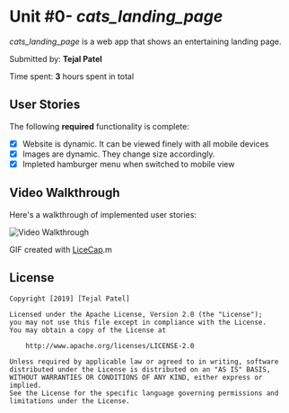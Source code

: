 # Unit #0- *cats_landing_page*

*cats_landing_page* is a web app that shows an entertaining landing page.

Submitted by: **Tejal Patel**

Time spent: **3** hours spent in total

## User Stories

The following **required** functionality is complete:

* [x] Website is dynamic. It can be viewed finely with all mobile devices
* [x] Images are dynamic. They change size accordingly.
* [x] Impleted hamburger menu when switched to mobile view

## Video Walkthrough 

Here's a walkthrough of implemented user stories:

<img src='https://github.com/WearyKiwi9/cats_landing_page/blob/master/Cats_Walkthrough.gif' title='Video Walkthrough' width='' alt='Video Walkthrough' />

GIF created with [LiceCap](http://www.cockos.com/licecap/).m

## License

    Copyright [2019] [Tejal Patel]

    Licensed under the Apache License, Version 2.0 (the "License");
    you may not use this file except in compliance with the License.
    You may obtain a copy of the License at

        http://www.apache.org/licenses/LICENSE-2.0

    Unless required by applicable law or agreed to in writing, software
    distributed under the License is distributed on an "AS IS" BASIS,
    WITHOUT WARRANTIES OR CONDITIONS OF ANY KIND, either express or implied.
    See the License for the specific language governing permissions and
    limitations under the License.
